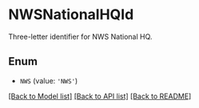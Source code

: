 # NWSNationalHQId

Three-letter identifier for NWS National HQ.

## Enum

* `NWS` (value: `'NWS'`)

[[Back to Model list]](../README.md#documentation-for-models) [[Back to API list]](../README.md#documentation-for-api-endpoints) [[Back to README]](../README.md)


